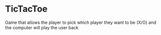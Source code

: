 # TicTacToe
Game that allows the player to pick which player they want to be (X/O) and the computer will play the user back
